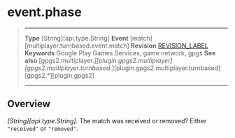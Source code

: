 # event.phase

> --------------------- ------------------------------------------------------------------------------------------
> __Type__              [String][api.type.String]
> __Event__             [match][multiplayer.turnbased.event.match]
> __Revision__          [REVISION_LABEL](REVISION_URL)
> __Keywords__          Google Play Games Services, game network, gpgs
> __See also__          [gpgs2.multiplayer.*][plugin.gpgs2.multiplayer]
>                       [gpgs2.multiplayer.turnbased.*][plugin.gpgs2.multiplayer.turnbased]
>                       [gpgs2.*][plugin.gpgs2]
> --------------------- ------------------------------------------------------------------------------------------

## Overview

_[String][api.type.String]._ The match was received or removed? Either `"received"` or `"removed"`.